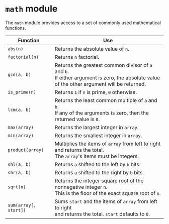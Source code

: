 # `math` module

The `math` module provides access to a set of commonly used mathematical functions.

<center>

Function              | Use
---                   | ---
`abs(n)`              | Returns the absolute value of `n`.
`factorial(n)`        | Returns `n` factorial.
`gcd(a, b)`           | Returns the greatest common divisor of `a` and `b`.<br>If either argument is zero, the absolute value of the other argument will be returned.
`is_prime(n)`         | Returns `1` if `n` is prime, `0` otherwise.
`lcm(a, b)`           | Returns the least common multiple of `a` and `b`.<br>If any of the arguments is zero, then the returned value is `0`.
`max(array)`          | Returns the largest integer in `array`.
`min(array)`          | Returns the smallest integer in `array`.
`product(array)`      | Multiplies the items of `array` from left to right and returns the total.<br>The `array`'s items must be integers.
`shl(a, b)`           | Returns `a` shifted to the left by `b` bits.
`shr(a, b)`           | Returns `a` shifted to the right by `b` bits.
`sqrt(n)`             | Returns the integer square root of the nonnegative integer `n`.<br>This is the floor of the exact square root of `n`.
`sum(array[, start])` | Sums `start` and the items of `array` from left to right<br>and returns the total. `start` defaults to `0`.

</center>
